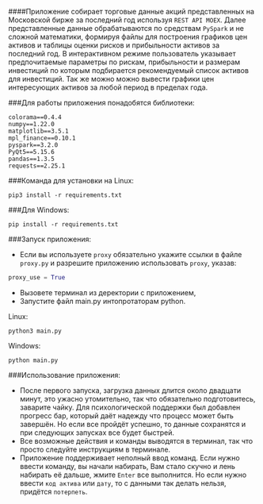 ####Приложение собирает торговые данные акций представленных на Московской бирже за последний год используя `REST API MOEX`. Далее представленные данные обрабатываются по средствам `PySpark` и не сложной математики, формируя файлы для построения графиков цен активов и таблицы оценки рисков и прибыльности активов за последний год. В интерактивном режиме пользователь указывает предпочитаемые параметры по рискам, прибыльности и размерам инвестиций по которым подбирается рекомендуемый список активов для инвестиций. Так же можно можно вывести графики цен интересующих активов за любой период в пределах года.

###Для работы приложения понадобятся библиотеки:

```
colorama==0.4.4 
numpy==1.22.0
matplotlib==3.5.1
mpl_finance==0.10.1
pyspark==3.2.0
PyQt5==5.15.6
pandas==1.3.5
requests==2.25.1
```

###Команда для установки на Linux:

```
pip3 install -r requirements.txt
```

###Для Windows:

```
pip install -r requirements.txt
```

###Запуск приложения:

* Если вы используете `proxy` обязательно укажите ссылки в файле `proxy.py`
  и разрешите приложению использовать `proxy`, указав:

```python
proxy_use = True
```

* Вызовете терминал из деректории с приложением,
* Запустите файл main.py интопротаторам python.

Linux:
```
python3 main.py
```
Windows: 
```
python main.py
```

###Использование приложения:

* После первого запуска, загрузка данных длится около двадцати минут, это ужасно утомительно, так что обязательно подготовитесь, заварите чайку. Для психологической поддержки был добавлен прогресс бар, который даёт надежду что процесс может быть завершён. Но если все пройдёт успешно, то данные сохранятся и при следующих запусках все будет быстрей.
* Все возможные действия и команды выводятся в терминал, так что просто следуйте инструкциям в терминале.
* Приложение поддерживает неполный ввод команд. Если нужно ввести команду, вы начали набирать, Вам стало скучно и лень набирать её дальше, жмите `Enter` все выполнится. Но если нужно ввести `код актива` или `дату`, то с данными так делать нельзя, придётся `потерпеть`.




